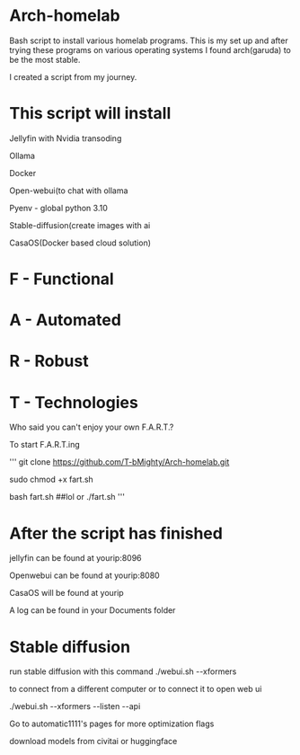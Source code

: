 # Arch-homelab
Bash script to install various homelab programs. This is my set up and after trying these programs on various operating systems I found arch(garuda) to be the most stable.

I created a script from my journey.

# This script will install 
Jellyfin with Nvidia transoding

Ollama

Docker

Open-webui(to chat with ollama

Pyenv - global python 3.10

Stable-diffusion(create images with ai

CasaOS(Docker based cloud solution)

# F - Functional
# A - Automated
# R - Robust
# T - Technologies

Who said you can't enjoy your own F.A.R.T.?

To start F.A.R.T.ing

'''
git clone https://github.com/T-bMighty/Arch-homelab.git

sudo chmod +x fart.sh
 
bash fart.sh ##lol
or
./fart.sh
'''


# After the script has finished 
jellyfin can be found at yourip:8096

Openwebui can be found at yourip:8080

CasaOS will be found at yourip

 A log can be found in your Documents folder

# Stable diffusion
run stable diffusion with this command 
./webui.sh --xformers

to connect from a different computer or to connect it to open web ui

./webui.sh --xformers --listen --api

Go to automatic1111's pages for more optimization flags

download models from civitai or huggingface
